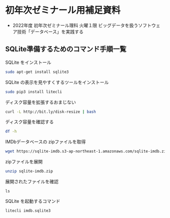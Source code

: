 # 初年次ゼミナール用補足資料
- 2022年度 初年次ゼミナール理科 火曜１限 ビッグデータを扱うソフトウェア技術「データベース」を実践する

## SQLite準備するためのコマンド手順一覧

SQLite をインストール

```bash
sudo apt-get install sqlite3
```

SQLite の表示を見やすくするツールをインストール

```bash
sudo pip3 install litecli
```

ディスク容量を拡張するおまじない

```bash
curl -L http://bit.ly/disk-resize | bash
```

ディスク容量を確認する
```bash
df -h
```

IMDbデータベースの zipファイルを取得

```bash
wget https://sqlite-imdb.s3-ap-northeast-1.amazonaws.com/sqlite-imdb.zip
```

zipファイルを展開
```bash
unzip sqlite-imdb.zip
```

展開されたファイルを確認
```
ls
```

SQLite を起動するコマンド                      

```
litecli imdb.sqlite3
```
